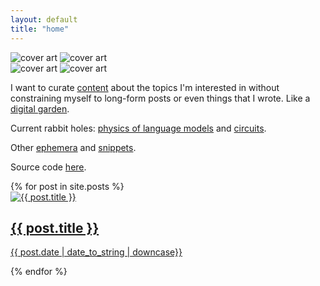 ```yaml
---
layout: default
title: "home"
---
```

<script src="https://unpkg.com/masonry-layout@4/dist/masonry.pkgd.min.js"></script>
<script src="https://unpkg.com/imagesloaded@5/imagesloaded.pkgd.min.js"></script>

<div class="landing">
    <img src="{{ site.baseurl }}/assets/art/cover_light.jpg" alt="cover art" class="theme-image light-image">
    <img src="{{ site.baseurl }}/assets/art/cover_dark.jpg" alt="cover art" class="theme-image dark-image">
</div>

<div class="about">
  <img src="{{ site.baseurl }}/assets/art/pfp_light.png" alt="cover art" class="pfp-image light-image">
  <img src="{{ site.baseurl }}/assets/art/pfp_dark.png" alt="cover art" class="pfp-image dark-image">
  <div class="about-text">
    <p>I want to curate <a href="https://gwern.net/about#the-content">content</a> about the topics I'm interested in without constraining myself to long-form posts or even things that I wrote. Like a <a href="https://timrodenbroeker.de/digital-garden/">digital garden</a>.</p>
    <p>Current rabbit holes: <a href="https://physics.allen-zhu.com/home">physics of language models</a> and <a href="https://transformer-circuits.pub">circuits</a>.</p>
    <p>Other <a href="https://sites.google.com/view/myfuji/">ephemera</a> and <a href="https://www.are.na/keaton-elvins/channels">snippets</a>.</p>
    <p>Source code <a href="https://github.com/keatonelvins/keatonelvins.github.io">here</a>.</p>
  </div>
</div>

<section id="posts">
  {% for post in site.posts %}
    <div class="post-widget">
      <a href="{{ post.url }}">
        <img src="{{ site.baseurl }}/assets/thumbnails/{{ post.image_name }}.jpg" alt="{{ post.title }}">
        <div class="post-info">
          <h2>{{ post.title }}</h2>
          <p>{{ post.date | date_to_string | downcase}}</p>
        </div>
      </a>
    </div>
  {% endfor %}
</section>

<script>
  var elem = document.querySelector('#posts');
  var msnry = new Masonry( elem, {
    itemSelector: '.post-widget',
    columnWidth: '.post-widget',
    percentPosition: true
  });

  var imgLoad = imagesLoaded(elem);
  imgLoad.on('done', function() {
    msnry.layout();

    document.querySelectorAll('.post-widget').forEach((post, index) => {
      setTimeout(() => {
        post.style.opacity = '1';
      }, index * 50);
    });
  });
</script>
